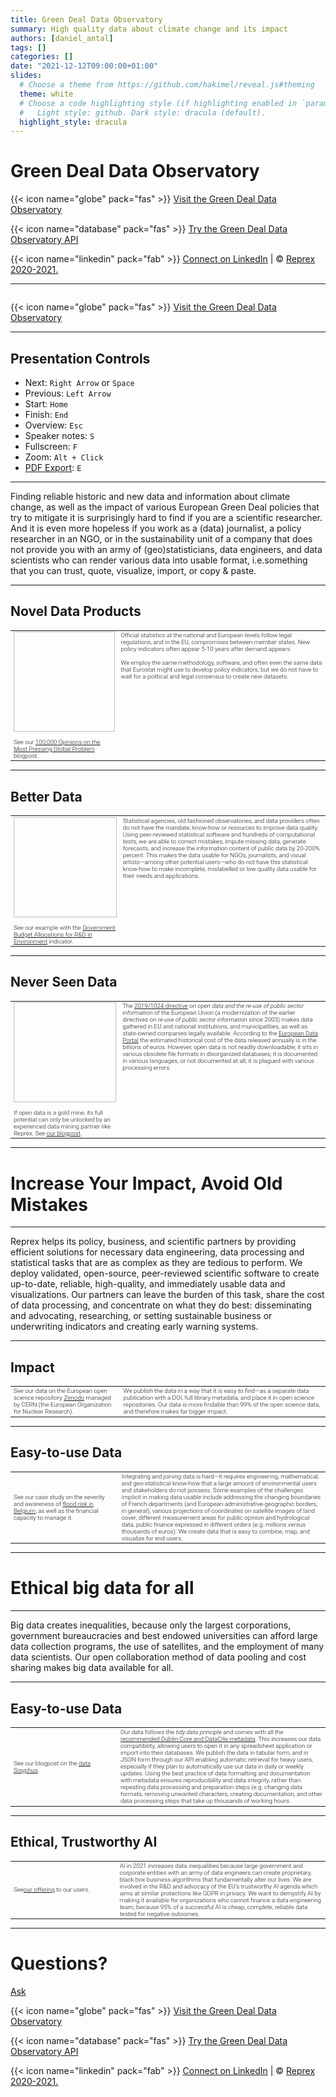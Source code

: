 ```yaml
---
title: Green Deal Data Observatory
summary: High quality data about climate change and its impact
authors: [daniel_antal]
tags: []
categories: []
date: "2021-12-12T09:00:00+01:00"
slides:
  # Choose a theme from https://github.com/hakimel/reveal.js#theming
  theme: white
  # Choose a code highlighting style (if highlighting enabled in `params.toml`)
  #   Light style: github. Dark style: dracula (default).
  highlight_style: dracula
---
```


<link rel="preconnect" href="https://fonts.googleapis.com">
<link rel="preconnect" href="https://fonts.gstatic.com" crossorigin>
<link href="https://fonts.googleapis.com/css2?family=Roboto+Light&display=swap" rel="stylesheet">

# Green Deal Data Observatory

{{< icon name="globe" pack="fas" >}} [Visit the Green Deal Data Observatory](https://greendeal.dataobservatory.eu/) 

{{< icon name="database" pack="fas" >}} [Try the Green Deal Data Observatory API](https://api.greendeal.dataobservatory.eu/) 

{{< icon name="linkedin" pack="fab" >}} [Connect on LinkedIn](https://www.linkedin.com/company/78562153/) | &#169; [Reprex 2020-2021.](https://reprex.nl/)

---

<img data-src="/media/img/observatory_screenshots/GD_Observatory_opening_page.png" />

<p>
{{< icon name="globe" pack="fas" >}} <a href="https://greendeal.dataobservatory.eu/" target="_blank">Visit the Green Deal Data Observatory</a></p> 

---

## Presentation Controls

- Next: `Right Arrow` or `Space`
- Previous: `Left Arrow`
- Start: `Home`
- Finish: `End`
- Overview: `Esc`
- Speaker notes: `S`
- Fullscreen: `F`
- Zoom: `Alt + Click`
- [PDF Export](https://github.com/hakimel/reveal.js#pdf-export): `E`

---

Finding reliable historic and new data and information about climate change, as well as the impact of various European Green Deal policies that try to mitigate it is surprisingly hard to find if you are a scientific researcher. And it is even more hopeless if you work as a (data) journalist, a policy researcher in an NGO, or in the sustainability unit of a company that does not provide you with an army of (geo)statisticians, data engineers, and data scientists who can render various data into usable format, i.e.something that you can trust, quote, visualize, import, or copy & paste.

---

## Novel Data Products

  <section>
  <table class="reveal" style='font-family:"Roboto Light"; font-size:70%'>
   <col width="240">
   <col width="480">
    <tr>
      <td><img data-src="/media/img/blogposts_2021/global_problem_1_climate_change_5_plots.png" width="240" height="160" /></br></br> See our <a href="https://greendeal.dataobservatory.eu/post/2021-11-19_global_problem/" target = "_blank">100,000 Opinions on the Most Pressing Global Problem</a> blogpost.</td>
      <td valign='top'>Official statistics at the national and European levels follow legal regulations, and in the EU, compromises between member states. New policy indicators often appear 5-10 years after demand appears. </br></br>We employ the same methodology, software, and often even the same data that Eurostat might use to develop policy indicators, but we do not have to wait for a political and legal consensus to create new datasets. </td>
    </tr>
  </table>
  </section>

---

## Better Data

  <section>
  <table class="reveal" style='font-family:"Roboto Light"; font-size:70%'>
   <col width="240">
   <col width="480">
    <tr>
      <td><img data-src="/media/img/blogposts_2021/noaa-WWVD4wXRX38-unsplash-edited.png" width="240" height="160" /></br></br> See our example with the <a href="https://greendeal.dataobservatory.eu/post/2021-11-08-indicator_value_added/" target ="_blank">Government Budget Allocations for R&D in Environment</a> indicator.</td>
      <td valign='top'>Statistical agencies, old fashioned observatories, and data providers often do not have the mandate, know-how or resources to improve data quality. Using peer-reviewed statistical software and hundreds of computational tests, we are able to correct mistakes, impute missing data, generate  forecasts, and increase the information content of public data by 20-200% percent. This makes the data usable for NGOs, journalists, and visual artists—among other potential users—who do not have this statistical know-how to make incomplete, mislabelled or low quality data usable for their needs and applications.</td>
    </tr>
  </table>
  </section>
  
---

## Never Seen Data

<section>
  <table class="reveal" style='font-family:"Roboto Light"; font-size:70%'>
   <col width="240">
   <col width="480">
    <tr>
      <td><img data-src="/media/img/blogposts_2021/Gold_panning_at_Bonanza_Creek_4x6.png" width="240" height="160" /></br></br>If open data is a gold mine, its full potential can only be unlocked by an experienced data mining partner like Reprex. See <a href="http://dataobservatory.eu/post/2021-06-18-gold-without-rush/" target = "_blank">our blogpost</a>.
</td>
      <td valign='top'>The <a href="https://eur-lex.europa.eu/eli/dir/2019/1024/oj" target = "_blank">2019/1024 directive</a> on <i>open data and the re-use of public sector information</i> of the European Union (a modernization of the earlier directives on <i>re-use of public sector information</i> since 2003) makes data gathered in EU and national institutions, and municipalities, as well as state-owned companies legally available. According to the <a href="https://data.europa.eu/sites/default/files/edp_creating_value_through_open_data_0.pdf" target = "_blank">European Data Portal</a> the estimated historical cost of the data released annually is in the billions of euros. However, open data is not readily downloadable; it sits in various obsolete file formats in disorganized databases; it is documented in various languages, or not documented at all; it is plagued with various processing errors.   </td>
    </tr>
  </table>
  </section>


---

# Increase Your Impact, Avoid Old Mistakes

---

Reprex helps its policy, business, and scientific partners by providing efficient solutions for necessary data engineering, data processing and statistical tasks that are as complex as they are tedious to perform. We deploy validated, open-source, peer-reviewed scientific software to create up-to-date, reliable, high-quality, and immediately usable data and visualizations. Our partners can leave the burden of this task, share the cost of data processing, and concentrate on what they do best: disseminating and advocating, researching, or setting sustainable business or underwriting indicators and creating early warning systems.

--- 

## Impact


<section>
  <table class="reveal" style='font-family:"Roboto Light"; font-size:70%'>
   <col width="240">
   <col width="480">
    <tr>
      <td><img data-src="/media/img/blogposts_2021/zenodo_global_problem_1_climate_change.png">See our data on the European open science repository <a href="https://zenodo.org/record/5658849#.YbM_K73MLIU/" target = "_blank">Zenodo</a> managed by CERN  (the European Organization for Nuclear Research).</td>
      <td valign='top'>We publish the data in a way that it is easy to find—as a separate data publication with a DOI, full library metadata, and place it in open science repositories. Our data is more findable than 99% of the open science data, and therefore makes far bigger impact. </td>
    </tr>
  </table>
  </section>

---  

## Easy-to-use Data

<section>
  <table class="reveal" style='font-family:"Roboto Light"; font-size:70%'>
   <col width="240">
   <col width="480">
    <tr>
      <td><img data-src="/media/img/blogposts_2021/Sisyphus_Bodleian_Library.png">See our case study on the severity and awareness of <a href="/media/img/blogposts_2021/belgium_problem_maps.png" target = "_blank">flood risk in Belgium</a>, as well as the financial capacity to manage it.</td>
      <td valign='top'>Integrating and joining data is hard—it requires engineering, mathematical, and geo-statistical know-how that a large amount of environmental users and stakeholders do not possess. Some examples of the challenges implicit in making data usable include addressing the changing boundaries of French departments (and European administrative-geographic borders, in general), various projections of coordinates on satellite images of land cover, different measurement areas for public opinion and hydrological data, public finance expressed in different orders (e.g. millions versus thousands of euros). We create data that is easy to combine, map, and visualize for end users.</td>
    </tr>
  </table>
  </section>
  
---
  
# Ethical big data for all
---

<p>
Big data creates inequalities, because only the largest corporations, government bureaucracies and best endowed universities can afford large data collection programs, the use of satellites, and the employment of many data scientists. Our open collaboration method of data pooling and cost sharing makes big data available for all.
</p>

---

## Easy-to-use Data

<section>
  <table class="reveal" style='font-family:"Roboto Light"; font-size:70%'>
   <col width="240">
   <col width="480">
    <tr>
      <td><img data-src="/media/img/blogposts_2021/Sisyphus_Bodleian_Library.png">See our blogpost on the <a href="https://greendeal.dataobservatory.eu/post/2021-07-08-data-sisyphus/" target = "_blank">data Sisyphus</a>.</td>
      <td valign='top'>Our data follows the <i>tidy data principle</i> and comes with all the <a href="https://greendeal.dataobservatory.eu/post/2021-07-08-data-sisyphus/" target = "_blank">recommended Dublin Core and DataCite metadata</a>. This increases our data compatibility, allowing users  to open it in any spreadsheet application or import into their databases. We publish the data in tabular form, and in JSON form through our API enabling automatic retrieval for heavy users, especially if they plan to automatically use our data in daily or weekly updates. Using the best practice of data formatting and documentation with metadata ensures reproducibility and data integrity, rather than repeating data processing and preparation steps (e.g. changing data formats, removing unwanted characters, creating documentation, and other data processing steps that take up thousands of working hours.</td>
    </tr>
  </table>
  </section>
  
---

## Ethical, Trustworthy AI

<section>
  <table class="reveal" style='font-family:"Roboto Light"; font-size:70%'>
   <col width="240">
   <col width="480">
    <tr>
      <td><img data-src="/media/img/blogposts_2021/firing_squad.png">See<a href="https://dataandlyrics.com/post/2021-05-16-recommendation-outcomes/" target = "_blank">our offering</a> to our users.</td>
      <td valign='top'>AI in 2021 increases data inequalities because large government and corporate entities with an army of data engineers can create proprietary, black box business algorithms that fundamentally alter our lives. We are involved in the R&D and advocacy of the EU’s trustworthy AI agenda which aims at similar protections like GDPR in privacy. We want to demystify AI by making it available for organizations who cannot finance a data engineering team, because 95% of a successful AI is cheap, complete, reliable data tested for negative outcomes.</td>
    </tr>
  </table>
  </section>
  
---

# Questions?

[Ask](https://reprex.nl/#contact)

{{< icon name="globe" pack="fas" >}} [Visit the Green Deal Data Observatory](https://greendeal.dataobservatory.eu/) 

{{< icon name="database" pack="fas" >}} [Try the Green Deal Data Observatory API](https://api.greendeal.dataobservatory.eu/) 

{{< icon name="linkedin" pack="fab" >}} [Connect on LinkedIn](https://www.linkedin.com/company/78562153/) | &#169; [Reprex 2020-2021.](https://reprex.nl/)
